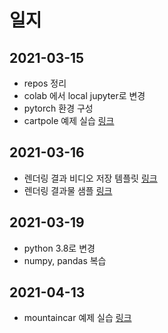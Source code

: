 # 일지

## 2021-03-15
* repos 정리
* colab 에서 local jupyter로 변경
* pytorch 환경 구성
* cartpole 예제 실습 [링크](sample/cartpole_cnn)

## 2021-03-16
* 렌더링 결과 비디오 저장 템플릿 [링크](sample/save_as_mp4)
* 렌더링 결과물 샘플 [링크](sample/cartpole_video/openaigym.video.16.7604.video005421.mp4)

## 2021-03-19
* python 3.8로 변경
* numpy, pandas 복습

## 2021-04-13
* mountaincar 예제 실습 [링크](sample/mountaincar_modified)